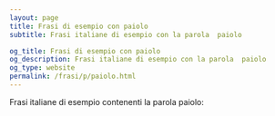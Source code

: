 ```yaml
---
layout: page
title: Frasi di esempio con paiolo 
subtitle: Frasi italiane di esempio con la parola  paiolo

og_title: Frasi di esempio con paiolo 
og_description: Frasi italiane di esempio con la parola  paiolo
og_type: website
permalink: /frasi/p/paiolo.html
---
```


Frasi italiane di esempio contenenti la parola paiolo:


